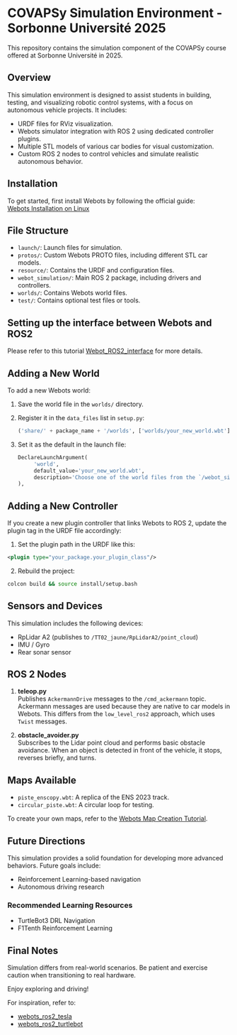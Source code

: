 # COVAPSy Simulation Environment - Sorbonne Université 2025

This repository contains the simulation component of the COVAPSy course offered at Sorbonne Université in 2025.

## Overview

This simulation environment is designed to assist students in building, testing, and visualizing robotic control systems, with a focus on autonomous vehicle projects. It includes:

- URDF files for RViz visualization.
- Webots simulator integration with ROS 2 using dedicated controller plugins.
- Multiple STL models of various car bodies for visual customization.
- Custom ROS 2 nodes to control vehicles and simulate realistic autonomous behavior.

## Installation

To get started, first install Webots by following the official guide:  
[Webots Installation on Linux](https://cyberbotics.com/doc/guide/installing-webots)

## File Structure

- `launch/`: Launch files for simulation.
- `protos/`: Custom Webots PROTO files, including different STL car models.
- `resource/`: Contains the URDF and configuration files.
- `webot_simulation/`: Main ROS 2 package, including drivers and controllers.
- `worlds/`: Contains Webots world files.
- `test/`: Contains optional test files or tools.

## Setting up the interface between Webots and ROS2

Please refer to this tutorial [Webot_ROS2_interface](https://github.com/SU-Bolides/simulation_ros2/blob/main/webots_simulation/Webot_ROS2_interface.md) for more details.

## Adding a New World

To add a new Webots world:

1. Save the world file in the `worlds/` directory.
2. Register it in the `data_files` list in `setup.py`:

    ```python
    ('share/' + package_name + '/worlds', ['worlds/your_new_world.wbt'])
    ```

3. Set it as the default in the launch file:

    ```python
    DeclareLaunchArgument(
         'world',
         default_value='your_new_world.wbt',
         description='Choose one of the world files from the `/webot_simulation/world` directory'
    ),
    ```

## Adding a New Controller

If you create a new plugin controller that links Webots to ROS 2, update the plugin tag in the URDF file accordingly:

1. Set the plugin path in the URDF like this:
```xml
<plugin type="your_package.your_plugin_class"/>
```

2. Rebuild the project:

```bash
colcon build && source install/setup.bash
```

## Sensors and Devices

This simulation includes the following devices:

- RpLidar A2 (publishes to `/TT02_jaune/RpLidarA2/point_cloud`)
- IMU / Gyro
- Rear sonar sensor



## ROS 2 Nodes

1. **teleop.py**  
    Publishes `AckermannDrive` messages to the `/cmd_ackermann` topic. Ackermann messages are used because they are native to car models in Webots. This differs from the `low_level_ros2` approach, which uses `Twist` messages.

2. **obstacle_avoider.py**  
    Subscribes to the Lidar point cloud and performs basic obstacle avoidance. When an object is detected in front of the vehicle, it stops, reverses briefly, and turns.

## Maps Available

- `piste_enscopy.wbt`: A replica of the ENS 2023 track.
- `circular_piste.wbt`: A circular loop for testing.

To create your own maps, refer to the [Webots Map Creation Tutorial](https://cyberbotics.com/doc/guide/tutorial-4-appearance).

## Future Directions

This simulation provides a solid foundation for developing more advanced behaviors. Future goals include:

- Reinforcement Learning-based navigation
- Autonomous driving research

### Recommended Learning Resources

- TurtleBot3 DRL Navigation
- F1Tenth Reinforcement Learning

## Final Notes

Simulation differs from real-world scenarios. Be patient and exercise caution when transitioning to real hardware.

Enjoy exploring and driving!

For inspiration, refer to:

- [webots_ros2_tesla](https://github.com/cyberbotics/webots_ros2_tesla)
- [webots_ros2_turtlebot](https://github.com/cyberbotics/webots_ros2_turtlebot)
